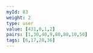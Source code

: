 ```yaml
---
myId: 83
weight: 2
type: user
value: [431,0,1,2]
pairs: [1,30,40,9,80,80,10,50]
tags: [6,17,28,36]
---
```

